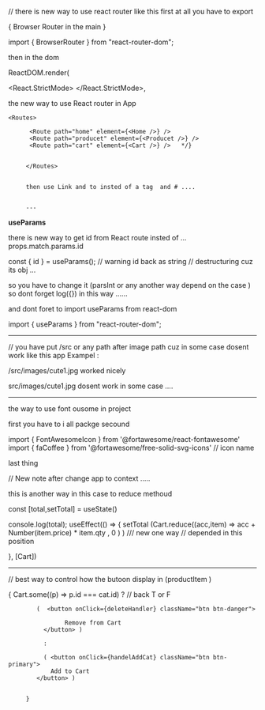 // there is new way to use react router like this first at all you have to export

{ Browser Router in the main }

import { BrowserRouter } from "react-router-dom";

then in the dom

ReactDOM.render(

<React.StrictMode>
<BrowserRouter>
<App />
</BrowserRouter>
</React.StrictMode>,

the new way to use React router in App

    <Routes>

          <Route path="home" element={<Home />} />
          <Route path="producet" element={<Producet />} />
          <Route path="cart" element={<Cart />} />   */}


         </Routes>


         then use Link and to insted of a tag  and # ....


         ---

**useParams**

there is new way to get id from React route insted of ... props.match.params.id

const { id } = useParams(); // warning id back as string // destructuring cuz its obj ...

so you have to change it (parsInt or any another way depend on the case ) so dont forget log({}) in this way ......

and dont foret to import useParams from react-dom

import { useParams } from "react-router-dom";

---

// you have put /src or any path after image path cuz in some case dosent work like this app Exampel :

/src/images/cute1.jpg worked nicely

src/images/cute1.jpg dosent work in some case ....

---

the way to use font ousome in project

first you have to i all packge
secound

import { FontAwesomeIcon } from '@fortawesome/react-fontawesome'
import { faCoffee } from '@fortawesome/free-solid-svg-icons' // icon name

last thing
<FontAwesomeIcon icon={faCoffee} > </FontAwesomeIcon>

// New note after change app to context .....

this is another way in this case to reduce methoud

const [total,setTotal] = useState()

console.log(total);
useEffect(() => {
setTotal (Cart.reduce((acc,item) => acc + Number(item.price) \* item.qty , 0 ) ) /// new one way // depended in this position

}, [Cart])

---

// best way to control how the butoon display in (productItem )

{
Cart.some((p) => p.id === cat.id) ? // back T or F

            (  <button onClick={deleteHandler} className="btn btn-danger">

                    Remove from Cart
              </button> )

              :

              ( <button onClick={handelAddCat} className="btn btn-primary">
                Add to Cart
            </button> )


         }

